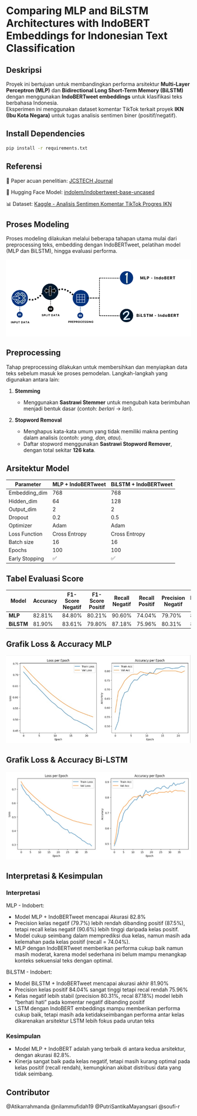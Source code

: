 # Comparing MLP and BiLSTM Architectures with IndoBERT Embeddings for Indonesian Text Classification

## Deskripsi
Proyek ini bertujuan untuk membandingkan performa arsitektur **Multi-Layer Perceptron (MLP)** dan **Bidirectional Long Short-Term Memory (BiLSTM)** dengan menggunakan **IndoBERTweet embeddings** untuk klasifikasi teks berbahasa Indonesia.  
Eksperimen ini menggunakan dataset komentar TikTok terkait proyek **IKN (Ibu Kota Negara)** untuk tugas analisis sentimen biner (positif/negatif).  

## Install Dependencies
```bash
pip install -r requirements.txt
```

## Referensi

📄 Paper acuan penelitian: [JCSTECH Journal](https://journal.unwidha.ac.id/index.php/jcstech/article/view/345)  

🤗 Hugging Face Model: [indolem/indobertweet-base-uncased](https://huggingface.co/indolem/indobertweet-base-uncased)  

📊 Dataset: [Kaggle - Analisis Sentimen Komentar TikTok Progres IKN](https://www.kaggle.com/datasets/najmarafifah/analisis-sentimen-komentar-tiktok-progres-ikn)


## Proses Modeling
Proses modeling dilakukan melalui beberapa tahapan utama mulai dari preprocessing teks, embedding dengan IndoBERTweet, pelatihan model (MLP dan BiLSTM), hingga evaluasi performa.

![Proses Modeling Keseluruhan](metode.png)

## Preprocessing 
Tahap preprocessing dilakukan untuk membersihkan dan menyiapkan data teks sebelum masuk ke proses pemodelan. Langkah-langkah yang digunakan antara lain:

1. **Stemming**
   - Menggunakan **Sastrawi Stemmer** untuk mengubah kata berimbuhan menjadi bentuk dasar (contoh: *berlari* → *lari*).

2. **Stopword Removal**
   - Menghapus kata-kata umum yang tidak memiliki makna penting dalam analisis (contoh: *yang, dan, atau*).
   - Daftar stopword menggunakan **Sastrawi Stopword Remover**, dengan total sekitar **126 kata**.

## Arsitektur Model

| Parameter      | MLP + IndoBERTweet | BiLSTM + IndoBERTweet |
|----------------|--------------------|------------------------|
| Embedding_dim  | 768                | 768                    |
| Hidden_dim     | 64                 | 128                    |
| Output_dim     | 2                  | 2                      |
| Dropout        | 0.2                | 0.5                    |
| Optimizer      | Adam               | Adam                   |
| Loss Function  | Cross Entropy      | Cross Entropy          |
| Batch size     | 16                 | 16                     |
| Epochs         | 100                | 100                    |
| Early Stopping | ✅                 | ✅                     |


## Tabel Evaluasi Score

| Model      | Accuracy | F1-Score Negatif | F1-Score Positif | Recall Negatif | Recall Positif | Precision Negatif | Precision Positif |
| ---------- |----------|------------------|------------------|----------------|----------------|-------------------|-------------------|
| **MLP**    | 82.81%   | 84.80%           | 80.21%           | 90.60%         | 74.04%         | 79.70%            | 87.50%            |
| **BiLSTM** | 81.90%   | 83.61%           | 79.80%           | 87.18%         | 75.96%         | 80.31%            | 84.04%            |

## Grafik Loss & Accuracy MLP
![Grafik Loss Accuracy MLP](mlp.jpeg)


## Grafik Loss & Accuracy Bi-LSTM
![Grafik Loss Accuracy Bi-LSTM](lsm.jpeg)

## Interpretasi & Kesimpulan

### Interpretasi 
MLP - Indobert:
- Model MLP + IndoBERTweet mencapai Akurasi 82.8%
- Precision kelas negatif (79.7%) lebih rendah dibanding positif (87.5%), tetapi recall kelas negatif (90.6%) lebih tinggi daripada kelas positif.
- Model cukup seimbang dalam memprediksi dua kelas, namun masih ada kelemahan pada kelas positif (recall = 74.04%).
- MLP dengan IndoBERTweet memberikan performa cukup baik namun masih moderat, karena model sederhana ini belum mampu menangkap konteks sekuensial teks dengan optimal.

BiLSTM - Indobert:
- Model BiLSTM + IndoBERTweet mencapai akurasi akhir 81.90%
- Precision kelas positif 84.04% sangat tinggi tetapi recal rendah 75.96%
- Kelas negatif lebih stabil (precision 80.31%, recal 87.18%) model lebih “berhati hati” pada komentar negatif dibanding positif
- LSTM dengan IndoBERT embeddings mampu memberikan performa cukup baik, tetapi masih ada ketidakseimbangan performa antar kelas dikarenakan arsitektur LSTM lebih fokus pada urutan teks

### Kesimpulan 
- Model MLP + IndoBERT adalah yang terbaik di antara kedua arsitektur, dengan akurasi 82.8%.
- Kinerja sangat baik pada kelas negatif, tetapi masih kurang optimal pada kelas positif (recall rendah), kemungkinan akibat distribusi data yang tidak seimbang.

## Contributor
@Atikarrahmanda
@nilammufidah19
@PutriSantikaMayangsari
@soufi-r
